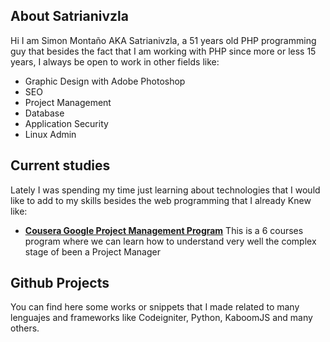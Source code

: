 
## About Satrianivzla

Hi I am Simon Montaño AKA Satrianivzla, a 51 years old PHP programming guy that besides the fact that I am working with PHP since more or less 15 years, I always be open to work in other fields like:
- Graphic Design with Adobe Photoshop
- SEO
- Project Management
- Database
- Application Security
- Linux Admin 

## Current studies
Lately I was spending my time just learning about technologies that I would like to add to my skills besides the web programming that I already Knew like:
- **[Cousera Google Project Management Program](https://www.coursera.org/account/accomplishments/certificate/EN2EGPNAN8EW "Cousera Google Project Management Program")** This is a 6 courses program where we can learn how to understand very well the complex stage of been a Project Manager 

## Github Projects
You can find here some works or snippets that I made related to many lenguajes and frameworks like Codeigniter, Python, KaboomJS and many others. 

<!---
satrianivzla/satrianivzla is a ✨ special ✨ repository because its `README.md` (this file) appears on your GitHub profile.
You can click the Preview link to take a look at your changes.

- 👋 Hi, I’m @satrianivzla
- 👀 I’m interested in ...
- 🌱 I’m currently learning ...
- 💞️ I’m looking to collaborate on ...
- 📫 How to reach me ...

--->
